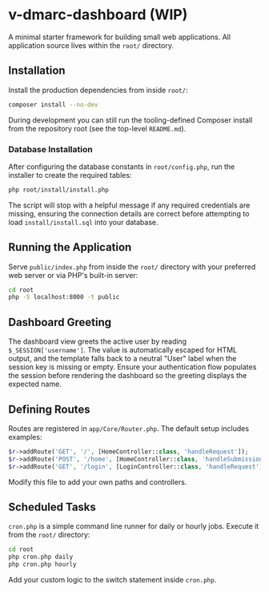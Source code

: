 # v-dmarc-dashboard (WIP)

A minimal starter framework for building small web applications. All application source lives within the `root/` directory.

## Installation

Install the production dependencies from inside `root/`:

```bash
composer install --no-dev
```

During development you can still run the tooling-defined Composer install from the repository root (see the top-level `README.md`).

### Database Installation

After configuring the database constants in `root/config.php`, run the installer to create the required tables:

```bash
php root/install/install.php
```

The script will stop with a helpful message if any required credentials are missing, ensuring the connection details are correct before attempting to load `install/install.sql` into your database.

## Running the Application

Serve `public/index.php` from inside the `root/` directory with your preferred web server or via PHP's built-in server:

```bash
cd root
php -S localhost:8000 -t public
```

## Dashboard Greeting

The dashboard view greets the active user by reading `$_SESSION['username']`. The value is automatically escaped for HTML
output, and the template falls back to a neutral "User" label when the session key is missing or empty. Ensure your
authentication flow populates the session before rendering the dashboard so the greeting displays the expected name.

## Defining Routes

Routes are registered in `app/Core/Router.php`. The default setup includes examples:

```php
$r->addRoute('GET', '/', [HomeController::class, 'handleRequest']);
$r->addRoute('POST', '/home', [HomeController::class, 'handleSubmission']);
$r->addRoute('GET', '/login', [LoginController::class, 'handleRequest']);
```

Modify this file to add your own paths and controllers.

## Scheduled Tasks

`cron.php` is a simple command line runner for daily or hourly jobs. Execute it from the `root/` directory:

```bash
cd root
php cron.php daily
php cron.php hourly
```

Add your custom logic to the switch statement inside `cron.php`.
